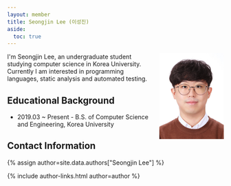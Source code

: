 ```yaml
---
layout: member
title: Seongjin Lee (이성진)
aside:
  toc: true
---
```


<img src="/assets/images/members/seongjin.lee.jpg" align="right" style="margin-left: 1em" width="150em">

I'm Seongjin Lee, an undergraduate student studying computer science in Korea University. 
Currently I am interested in programming languages, static analysis and automated testing.

## Educational Background
- 2019.03 ~ Present - B.S. of Computer Science and Engineering, Korea University

## Contact Information
{% assign author=site.data.authors["Seongjin Lee"] %}
<div>{% include author-links.html author=author %}</div>